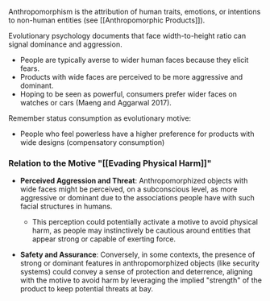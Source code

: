 Anthropomorphism is the attribution of human traits, emotions, or intentions to non-human entities (see [[Anthropomorphic Products]]). 

Evolutionary psychology documents that face width-to-height ratio can signal dominance and aggression. 
- People are typically averse to wider human faces because they elicit fears.  
- Products with wide faces are perceived to be more aggressive and dominant.  
- Hoping to be seen as powerful, consumers prefer wider faces on watches or cars (Maeng and Aggarwal 2017).  

Remember status consumption as evolutionary motive:  
- People who feel powerless have a higher preference for products with wide designs (compensatory consumption)

### Relation to the Motive "[[Evading Physical Harm]]"
- **Perceived Aggression and Threat**: Anthropomorphized objects with wide faces might be perceived, on a subconscious level, as more aggressive or dominant due to the associations people have with such facial structures in humans. 
	- This perception could potentially activate a motive to avoid physical harm, as people may instinctively be cautious around entities that appear strong or capable of exerting force.
    
- **Safety and Assurance**: Conversely, in some contexts, the presence of strong or dominant features in anthropomorphized objects (like security systems) could convey a sense of protection and deterrence, aligning with the motive to avoid harm by leveraging the implied "strength" of the product to keep potential threats at bay.